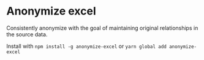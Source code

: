 # Anonymize excel

Consistently anonymize with the goal of maintaining original relationships in the source data.

Install with `npm install -g anonymize-excel` or `yarn global add anonymize-excel`
